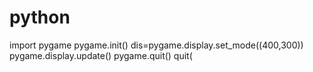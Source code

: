# python
import pygame
pygame.init()
dis=pygame.display.set_mode((400,300))
pygame.display.update()
pygame.quit()
quit(

